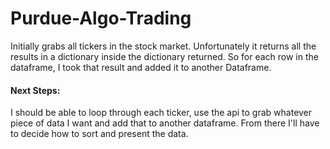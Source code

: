 # Purdue-Algo-Trading

Initially grabs all tickers in the stock market.
Unfortunately it returns all the results in a dictionary
inside the dictionary returned. So for each row in the
dataframe, I took that result and added it to another
Dataframe.

#### Next Steps:
I should be able to loop through each ticker, use
the api to grab whatever piece of data I want and add
that to another dataframe. From there I'll have to
decide how to sort and present the data.